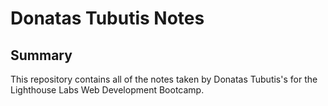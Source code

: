 # Donatas Tubutis Notes

## Summary

This repository contains all of the notes taken by Donatas Tubutis's for the Lighthouse Labs Web Development Bootcamp.
